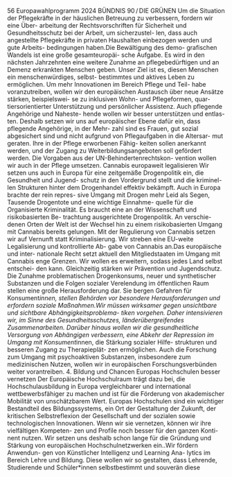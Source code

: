56
Europawahlprogramm 2024
BÜNDNIS 90 / DIE GRÜNEN 
Um die Situation der Pflegekräfte in der häuslichen 
Betreuung zu verbessern, fordern wir eine Über-
arbeitung der Rechtsvorschriften für Sicherheit und 
Gesundheitsschutz bei der Arbeit, um sicherzustel-
len, dass auch angestellte Pflegekräfte in privaten 
Haushalten einbezogen werden und gute Arbeits-
bedingungen haben.Die Bewältigung des demo-
grafischen Wandels ist eine große gesamteuropäi-
sche Aufgabe. Es wird in den nächsten Jahrzehnten 
eine weitere Zunahme an pflegebedürftigen und an 
Demenz erkrankten Menschen geben. Unser Ziel ist 
es, diesen Menschen ein menschenwürdiges, selbst-
bestimmtes und aktives Leben zu ermöglichen.
Um mehr Innovationen im Bereich Pflege und Teil-
habe voranzutreiben, wollen wir den europäischen 
Austausch über neue Ansätze stärken, beispielswei-
se zu inklusiven Wohn- und Pflegeformen, quar-
tiersorientierter Unterstützung und persönlicher 
Assistenz. Auch pflegende Angehörige und Naheste-
hende wollen wir besser unterstützen und entlas-
ten. Deshalb setzen wir uns auf europäischer Ebene 
dafür ein, dass pflegende Angehörige, in der Mehr-
zahl sind es Frauen, gut sozial abgesichert sind und 
nicht aufgrund von Pflegaufgaben in die Altersar-
mut geraten. Ihre in der Pflege erworbenen Fähig-
keiten sollen anerkannt werden, und der Zugang zu 
Weiterbildungsangeboten soll gefördert werden. 
Die Vorgaben aus der UN-Behindertenrechtskon-
vention wollen wir auch in der Pflege umsetzen.
Cannabis europaweit legalisieren
Wir setzen uns auch in Europa für eine zeitgemäße 
Drogenpolitik ein, die Gesundheit und Jugend-
schutz in den Vordergrund stellt und die kriminel-
len Strukturen hinter dem Drogenhandel effektiv 
bekämpft. Auch in Europa brachte der rein repres-
sive Umgang mit Drogen mehr Leid als Segen, 
Tausende Drogentote und eine wichtige Einnahme-
quelle für die Organisierte Kriminalität. Es braucht 
eine an der Wissenschaft und risikobasierten Be-
trachtung ausgerichtete Drogenpolitik. An verschie-
denen Orten der Welt ist der Wechsel hin zu einem 
risikobasierten Umgang mit Cannabis bereits 
gelungen. Mit der Regulierung von Cannabis setzen 
wir auf Vernunft statt Kriminalisierung. Wir streben 
eine EU-weite Legalisierung und kontrollierte Ab-
gabe von Cannabis an.Das europäische und inter-
nationale Recht setzt aktuell den Mitgliedstaaten 
im Umgang mit Cannabis enge Grenzen. Wir wollen 
es erweitern, sodass jedes Land selbst entschei-
den kann. Gleichzeitig stärken wir Prävention und 
Jugendschutz.
Die Zunahme problematischen Drogenkonsums, 
neuer und synthetischer Substanzen und die 
Folgen sozialer Verelendung im öffentlichen Raum 
stellen eine große Herausforderung dar. Sie bergen 
Gefahren für Konsument*innen, stellen Behörden 
vor besondere Herausforderungen und erfordern 
soziale Maßnahmen.Wir müssen wirksamer gegen 
unsichtbare und sichtbare Abhängigkeitsproblema-
tiken vorgehen. Daher intensivieren wir, im Sinne 
des Gesundheitsschutzes, länderübergreifendes 
Zusammenarbeiten. Darüber hinaus wollen wir 
die gesundheitliche Versorgung von Abhängigen 
verbessern, eine Abkehr der Repression im Umgang 
mit Konsument*innen, die Stärkung sozialer Hilfe-
strukturen und besseren Zugang zu Therapieplät-
zen ermöglichen. Auch die Forschung zum Umgang 
mit psychoaktiven Substanzen, insbesondere zum 
medizinischen Nutzen, wollen wir in europäischen 
Forschungsverbünden weiter vorantreiben.
4. Bildung und Chancen
Europas Hochschulen besser vernetzen
Der Europäische Hochschulraum trägt dazu bei, die 
Hochschulausbildung in Europa vergleichbarer und 
international wettbewerbsfähiger zu machen und 
ist für die Förderung von akademischer Mobilität 
von unschätzbarem Wert. Europas Hochschulen 
sind ein wichtiger Bestandteil des Bildungssystems, 
ein Ort der Gestaltung der Zukunft, der kritischen 
Selbstreflexion der Gesellschaft und der sozialen 
sowie technologischen Innovationen. Wenn wir sie 
vernetzen, können wir ihre vielfältigen Kompeten-
zen und Profile noch besser für den ganzen Konti-
nent nutzen. Wir setzen uns deshalb schon lange 
für die Gründung und Stärkung von europäischen 
Hochschulnetzwerken ein..Wir fördern Anwendun-
gen von Künstlicher Intelligenz und Learning Ana-
lytics im Bereich Lehre und Bildung. Diese wollen 
wir so gestalten, dass Lehrende, Studierende und 
Schüler*innen selbstbestimmt und souverän diese 
